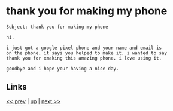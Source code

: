 # thank you for making my phone

    Subject: thank you for making my phone

    hi.

    i just got a google pixel phone and your name and email is
    on the phone, it says you helped to make it. i wanted to say
    thank you for xmaking this amazing phone. i love using it.

    goodbye and i hope your having a nice day.

## Links

[<< prev](2025-06-24.md) | [up](../) | [next >> ](../)
